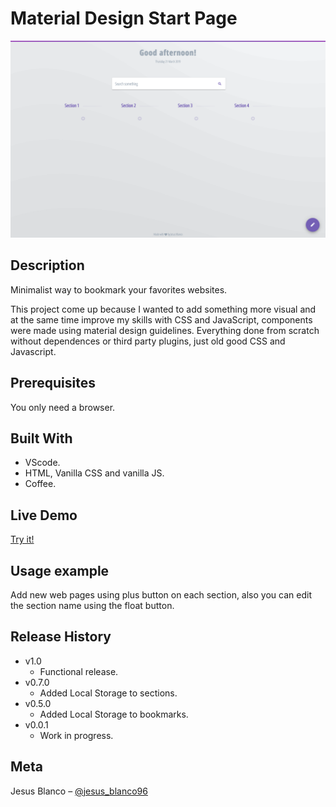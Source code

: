 # Material Design Start Page


![](Product_show.png)

## Description 
Minimalist way to bookmark your favorites websites.

This project come up because I wanted to add something more visual and at the same time improve my skills with CSS and JavaScript, components were made using material design guidelines. Everything done from scratch without dependences or third party plugins, just old good CSS and Javascript.

## Prerequisites
You only need a browser.

## Built With

* VScode.
* HTML, Vanilla CSS and vanilla JS.
* Coffee.

## Live Demo

[Try it!](https://material-startpage.herokuapp.com/)

## Usage example

Add new web pages using plus button on each section, also you can edit the section name using the float button.

## Release History

* v1.0
    * Functional release.
* v0.7.0
    * Added Local Storage to sections.
* v0.5.0
    * Added Local Storage to bookmarks.
* v0.0.1
    * Work in progress.

## Meta

Jesus Blanco – [@jesus_blanco96](https://twitter.com/jesus_blanco96)

